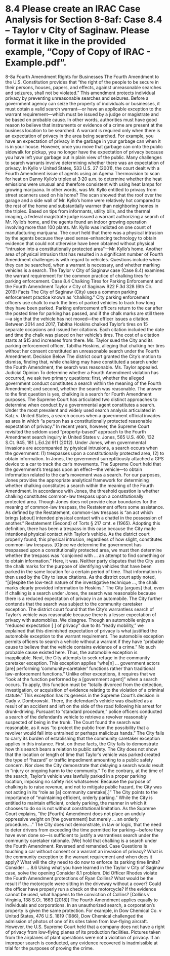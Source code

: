 # 8.4  Please create an IRAC Case Analysis for Section 8-8af: Case 8.4 – Taylor v City of Saginaw. Please format it like in the provided example, “Copy of Copy of IRAC -  Example.pdf”.
8-8a
Fourth Amendment Rights for Businesses
The Fourth Amendment to the U.S. Constitution provides that “the right of the people to be secure in their persons, houses, papers, and effects, against unreasonable searches and seizures, shall not be violated.” This amendment protects individual privacy by preventing unreasonable searches and seizures. Before a government agency can seize the property of individuals or businesses, it must obtain a valid search warrant—or have an applicable exception to the warrant requirement—which must be issued by a judge or magistrate and be based on probable cause. In other words, authorities must have good reason to believe that instruments or evidence of a crime are present at the business location to be searched.
A warrant is required only when there is an expectation of privacy in the area being searched. For example, you have an expectation of privacy in the garbage in your garbage can when it is in your house. However, once you move that garbage can onto the public sidewalk for pickup, you no longer have the expectation of privacy because you have left your garbage out in plain view of the public. Many challenges to search warrants involve determining whether there was an expectation of privacy. In Kyllo v United States, 533 U.S. 27 (2001), the court dealt with a Fourth Amendment issue of agents using an Agema Thermovision to scan for heat on Danny Kyllo’s triplex at 3:20 a.m. to determine whether the heat emissions were unusual and therefore consistent with using heat lamps for growing marijuana. In other words, was Mr. Kyllo entitled to privacy from street scanners used on his home?
The scan showed that the roof over the garage and a side wall of Mr. Kyllo’s home were relatively hot compared to the rest of the home and substantially warmer than neighboring homes in the triplex. Based on tips from informants, utility bills, and the thermal imaging, a federal magistrate judge issued a warrant authorizing a search of Mr. Kyllo’s home, and the agents found an indoor growing operation involving more than 100 plants. Mr. Kyllo was indicted on one count of manufacturing marijuana.
The court held that there was a physical intrusion by the agents because they used sense-enhancing technology to obtain evidence that could not otherwise have been obtained without physical “intrusion into a constitutionally protected area”—Mr. Kyllo’s home.
Another area of physical intrusion that has resulted in a significant number of Fourth Amendment challenges is with regard to vehicles. Questions include when they can be searched, when a warrant is necessary, and whether marking vehicles is a search. The Taylor v City of Saginaw case (Case 8.4) examines the warrant requirement for the common practice of chalking tires for parking enforcement.
Case 8.4
Chalking Tires for Parking Enforcement and the Fourth Amendment
Taylor v City of Saginaw
922 F.3d 328 (6th Cir. 2019)
Facts
The City of Saginaw (City) uses a common parking enforcement practice known as “chalking.” City parking enforcement officers use chalk to mark the tires of parked vehicles to track how long they have been parked. Parking enforcement officers return to the car after the posted time for parking has passed, and if the chalk marks are still there—a sign that the vehicle has not moved—the officer issues a citation. Between 2014 and 2017, Tabitha Hoskins chalked Taylor’s tires on 15 separate occasions and issued her citations. Each citation included the date and time the chalk was placed on her vehicle’s tires. The cost of a citation starts at $15 and increases from there.
Ms. Taylor sued the City and its parking enforcement officer, Tabitha Hoskins, alleging that chalking her tires without her consent constituted an unreasonable search under the Fourth Amendment.
Decision Below
The district court granted the City’s motion to dismiss, finding that, while chalking may have constituted a search under the Fourth Amendment, the search was reasonable. Ms. Taylor appealed.
Judicial Opinion
To determine whether a Fourth Amendment violation has occurred, we ask two primary questions: first, whether the alleged government conduct constitutes a search within the meaning of the Fourth Amendment; and second, whether the search was reasonable.
The answer to the first question is yes, chalking is a search for Fourth Amendment purposes. The Supreme Court has articulated two distinct approaches to determine when conduct by a governmental agent constitutes a search. Under the most prevalent and widely used search analysis articulated in Katz v. United States, a search occurs when a government official invades as area in which “a person has a constitutionally protected reasonable expectation of privacy.”
In recent years, however, the Supreme Court revisited the seldom used “property-based” approach to the Fourth Amendment search inquiry in United States v. Jones, 565 U.S. 400, 132 S.Ct. 945, 181 L.Ed.2d 911 (2012). Under Jones, when governmental invasions are accompanied by physical intrusions, a search occurs when the government: (1) trespasses upon a constitutionally protected area, (2) to obtain information.
In Jones, the government surreptitiously attached a GPS device to a car to track the car’s movements. The Supreme Court held that the government’s trespass upon an effect—the vehicle—to obtain information related to the car’s movement was a search. For our purposes, Jones provides the appropriate analytical framework for determining whether chalking constitutes a search within the meaning of the Fourth Amendment.
In accordance with Jones, the threshold question is whether chalking constitutes common-law trespass upon a constitutionally protected area. Though Jones does not provide clear boundaries for the meaning of common-law trespass, the Restatement offers some assistance. As defined by the Restatement, common-law trespass is “an act which brings [about] intended physical contact with a chattel in the possession of another.” Restatement (Second) of Torts § 217 cmt. e (1965). Adopting this definition, there has been a trespass in this case because the City made intentional physical contact with Taylor’s vehicle. As the district court properly found, this physical intrusion, regardless of how slight, constitutes common-law trespass. [O]nce we determine the government has trespassed upon a constitutionally protected area, we must then determine whether the trespass was “conjoined with … an attempt to find something or to obtain information.” Here, it was. Neither party disputes that the City uses the chalk marks for the purpose of identifying vehicles that have been parked in the same location for a certain period of time. That information is then used by the City to issue citations. As the district court aptly noted, “[d]espite the low-tech nature of the investigative technique …, the chalk marks clearly provided information to Hoskins.”
The City [argues] that, even if chalking is a search under Jones, the search was reasonable because there is a reduced expectation of privacy in an automobile. The City further contends that the search was subject to the community caretaker exception.
The district court found that the City’s warrantless search of Taylor’s vehicle was reasonable because there is a lesser expectation of privacy with automobiles. We disagree. Though an automobile enjoys a “reduced expectation [ ] of privacy” due to its “ready mobility,” we explained that this diminished expectation of privacy is what justified the automobile exception to the warrant requirement. The automobile exception permits officers to search a vehicle without a warrant if they have “probable cause to believe that the vehicle contains evidence of a crime.” No such probable cause existed here. Thus, the automobile exception is inapplicable.
Next, the City attempts to seek refuge in the community caretaker exception. This exception applies “whe[n] … government actors [are] performing ‘community-caretaker’ functions rather than traditional law-enforcement functions.” Unlike other exceptions, it requires that we “look at the function performed by a [government agent]” when a search occurs. To apply, this function must be “totally divorced from the detection, investigation, or acquisition of evidence relating to the violation of a criminal statute.”
This exception has its genesis in the Supreme Court’s decision in Cady v. Dombrowski. There, the defendant’s vehicle was disabled as a result of an accident and left on the side of the road following his arrest for drunk-driving. Pursuant to “standard procedure,” police officers conducted a search of the defendant’s vehicle to retrieve a revolver reasonably suspected of being in the trunk. The Court found the search was reasonable, as it was “to protect the public from the possibility that a revolver would fall into untrained or perhaps malicious hands.”
The City fails to carry its burden of establishing that the community caretaker exception applies in this instance. First, on these facts, the City fails to demonstrate how this search bears a relation to public safety. The City does not show that the location or length of time that Taylor’s vehicle was parked created the type of “hazard” or traffic impediment amounting to a public safety concern. Nor does the City demonstrate that delaying a search would result in “injury or ongoing harm to the community.” To the contrary, at the time of the search, Taylor’s vehicle was lawfully parked in a proper parking location, imposing no safety risk whatsoever. Because the purpose of chalking is to raise revenue, and not to mitigate public hazard, the City was not acting in its “role as [a] community caretake[.]”
The City points to the importance of “maintaining efficient, orderly parking.” While the City is entitled to maintain efficient, orderly parking, the manner in which it chooses to do so is not without constitutional limitation. As the Supreme Court explains, “the [Fourth] Amendment does not place an unduly oppressive weight on [the government] but merely … an orderly procedure….”
The City does not demonstrate, in law or logic, that the need to deter drivers from exceeding the time permitted for parking—before they have even done so—is sufficient to justify a warrantless search under the community caretaker rationale.
[We] hold that chalking is a search under the Fourth Amendment.
Reversed and remanded.
Case Questions
Is touching a car without consent or a warrant an invasion of privacy?
What is the community exception to the warrant requirement and when does it apply?
What will the city need to do now to enforce its parking time limits?
Consider … 8.6
Using what you have learned in the Taylor v City of Saginaw case, solve the opening Consider 8.1 problem. Did Officer Rhodes violate the Fourth Amendment protections of Ryan Collins? What would be the result if the motorcycle were sitting in the driveway without a cover? Could the officer have properly run a check on the motorcycle? If the evidence cannot be used, what happens to the conviction of Collins? [Collins v Virginia, 138 S.Ct. 1663 (2018)]
The Fourth Amendment applies equally to individuals and corporations. In an unauthorized search, a corporation’s property is given the same protection. For example, in Dow Chemical Co. v United States, 476 U.S. 1819 (1986), Dow Chemical challenged the admission of photos of one of its sites taken from low-flying aircraft. However, the U.S. Supreme Court held that a company does not have a right of privacy from low-flying planes of its production facilities. Pictures taken from the airplanes of plant operations were not a violation of privacy.
If an improper search is conducted, any evidence recovered is inadmissible at trial for the purposes of proving the crime.

